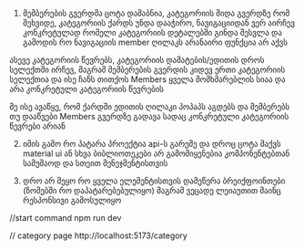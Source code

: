 1. მემბერების გვერდმა ცოტა დამაბნია, კატეგორიის შიდა გვერდზე რომ შეხვიდე, კატეგორიის ქარდს უნდა დააჭირო, ნავიგაციიდან ვერ აირჩევ კონკრეტულად რომელი კატეგორიის დეტალებში გინდა შესვლა და გამოდის რო ნავიგაციის member ღილაკს არანაირი ფუნქცია არ აქვს

ასევე კატეგორიის წევრებს, კატეგორიის დამატების/ედითის დროს სელექთში ირჩევ, მაგრამ მემბერების გვერდის კიდევ ერთი კატეგორიის სელექთია და ისე ჩანს თითქოს Members ყველა მომხმარებლის სიაა და არა კონკრეტული კატეგორიის წევრების

მე ისე ავაწყე, რომ ქარდში ედითის ღილაკი პოპაპს აგდებს და მემბერებს თუ დააწვები Members გვერდზე გადავა სადაც კონკრეტული კატეგორიის წევრები არიან

2. იმის გამო რო პატარა პროექტია api-ს გარეშე და დროც ცოტა მაქვს material ui ან სხვა ბიბლიოთეკები არ გამომიყენებია კომპონენტებთან სამუშაოდ და სთეით მენეჯმენტისთვის

3. დრო არ მეყო რო ყველა ელემენტისთვის დამეწერა ბრეიქფოინთები (ზომებში რო დაპატარებებულიყო) მაგრამ ვეცადე ლეიაუთით მაინც რესპონსივი გამოსულიყო

//start command
npm run dev

// category page
http://localhost:5173/category

